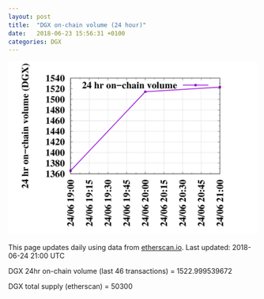 ```yaml
---
layout: post
title:  "DGX on-chain volume (24 hour)"
date:   2018-06-23 15:56:31 +0100
categories: DGX
---
```


![DGX volume graph](dgxvolume_scripts/out.png)


This page updates daily using data from [etherscan.io](https://etherscan.io). Last updated:
2018-06-24 21:00 UTC

DGX 24hr on-chain volume (last 46 transactions) = 1522.999539672

DGX total supply (etherscan) = 50300


